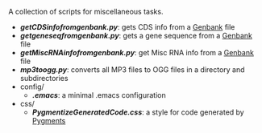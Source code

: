 A collection of scripts for miscellaneous tasks.

- __*getCDSinfofromgenbank.py*__: gets CDS info from a [Genbank](http://www.ncbi.nlm.nih.gov/genbank/) file
- __*getgeneseqfromgenbank.py*__: gets a gene sequence from a [Genbank](http://www.ncbi.nlm.nih.gov/genbank/) file
- __*getMiscRNAinfofromgenbank.py*__: get Misc RNA info from a [Genbank](http://www.ncbi.nlm.nih.gov/genbank/) file
- __*mp3toogg.py*__: converts all MP3 files to OGG files in a directory and subdirectories
- config/
  * __*.emacs*__: a minimal .emacs configuration
- css/
  * __*PygmentizeGeneratedCode.css*__: a style for code generated by [Pygments](http://pygments.org/)
